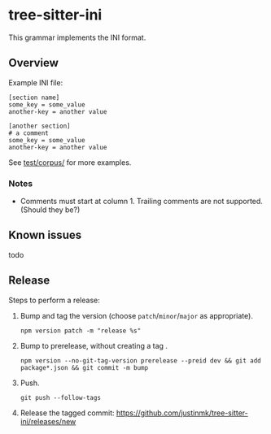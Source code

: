 tree-sitter-ini
==================

This grammar implements the INI format.

Overview
--------

Example INI file:

    [section name]
    some_key = some_value
    another-key = another value

    [another section]
    # a comment
    some_key = some_value
    another-key = another value

See [test/corpus/](./test/corpus/) for more examples.

### Notes

- Comments must start at column 1. Trailing comments are not supported. (Should they be?)

Known issues
------------

todo


Release
-------

Steps to perform a release:

1. Bump and tag the version (choose `patch`/`minor`/`major` as appropriate).
   ```
   npm version patch -m "release %s"
   ```
2. Bump to prerelease, without creating a tag .
   ```
   npm version --no-git-tag-version prerelease --preid dev && git add package*.json && git commit -m bump
   ```
3. Push.
   ```
   git push --follow-tags
   ```
4. Release the tagged commit: https://github.com/justinmk/tree-sitter-ini/releases/new

